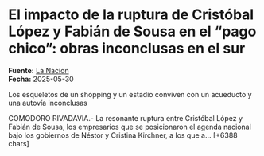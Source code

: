 # El impacto de la ruptura de Cristóbal López y Fabián de Sousa en el “pago chico”: obras inconclusas en el sur

**Fuente:** [La Nacion](https://www.lanacion.com.ar/politica/el-impacto-de-la-ruptura-de-cristobal-lopez-y-fabian-de-sousa-en-el-pago-chico-obras-inconclusas-en-nid30052025/)  
**Fecha:** 2025-05-30

Los esqueletos de un shopping y un estadio conviven con un acueducto y una autovía inconclusas

COMODORO RIVADAVIA.- La resonante ruptura entre Cristóbal López y Fabián de Sousa, los empresarios que se posicionaron el agenda nacional bajo los gobiernos de Néstor y Cristina Kirchner, a los que a… [+6388 chars]
